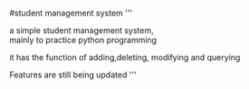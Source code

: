 #student management system
''' 
    
a simple student management system,     
mainly to practice python programming       

it has the function of adding,deleting, 
modifying and querying  
    
Features are still being updated
'''